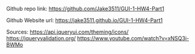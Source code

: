 Github repo link: https://github.com/Jake3511/GUI-1-HW4-Part1

Github Website url: https://jake3511.github.io/GUI-1-HW4-Part1

Sources:
https://api.jqueryui.com/theming/icons/
https://jqueryvalidation.org/
https://www.youtube.com/watch?v=xNSQ3i-BWMo
